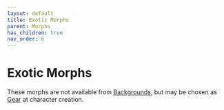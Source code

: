 ```yaml
---
layout: default
title: Exotic Morphs
parent: Morphs
has_children: true
nav_order: 6
---
```


# Exotic Morphs

These morphs are not available from [Backgrounds](/content/backgrounds), but may be chosen as [Gear](/content/gear) at character creation.
